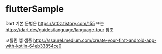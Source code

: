# flutterSample

Dart 기본 문법은 https://at0z.tistory.com/155 또는 https://dart.dev/guides/language/language-tour 참조
 


코틀린 앱 샘플 https://ssaurel.medium.com/create-your-first-android-app-with-kotlin-64eb33854ce0





